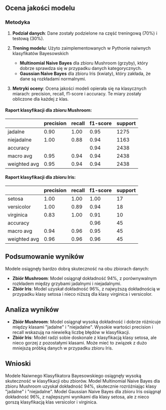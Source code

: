 ## Ocena jakości modelu

### Metodyka

1. **Podział danych**: Dane zostały podzielone na część treningową (70%) i testową (30%).

2. **Trening modelu**: Użyto zaimplementowanych w Pythonie naiwnych klasyfikatów Bayesowskich
   - **Multinomial Naive Bayes** dla zbioru Mushroom (grzyby), który dobrze sprawdza się w przypadku danych kategorycznych.
   - **Gaussian Naive Bayes** dla zbioru Iris (kwiaty), który zakłada, że dane są rozkładami normalnymi.
3. **Metryki oceny**: Ocena jakości modeli opierała się na klasycznych miarach: precision, recall, f1-score i accuracy. Te miary zostały obliczone dla każdej z klas.

#### Raport klasyfikacji dla zbioru Mushroom: 
|               | precision |  recall   | f1-score  | support   |
|---------------|-----------|-----------|-----------|-----------|
|     jadalne   | 0.90      |  1.00     |  0.95     |  1275     |
|  niejadalne   | 1.00      |  0.88     |  0.94     |  1163     |
|    accuracy   |           |           |  0.94     |  2438     |
|   macro avg   | 0.95      |  0.94     |  0.94     |  2438     |
|weighted avg   | 0.95      |  0.94     |  0.94     |  2438     |


#### Raport klasyfikacji dla zbioru Iris: 
|               | precision |  recall   | f1-score  | support   |
|---------------|-----------|-----------|-----------|-----------|
|  setosa       | 1.00      |  1.00     |  1.00     |  17       |
|  versicolor   | 1.00      |  0.89     |  0.94     |  18       |
|   virginica   | 0.83      |  1.00     |  0.91     |  10       |
|    accuracy   |           |           |  0.96     |  45       |
|   macro avg   | 0.94      |  0.96     |  0.95     |  45       |
|weighted avg   | 0.96      |  0.96     |  0.96     |  45       |

## Podsumowanie wyników
Modele osiągnęły bardzo dobrą skuteczność na obu zbiorach danych:
- **Zbiór Mushroom**: Model osiągnął dokładność 94%, z porównywalnym rozkładem między grzybami jadalnymi i niejadalnymi.
- **Zbiór Iris**: Model uzyskał dokładność 96%, z najwyższą dokładnością w przypadku klasy setosa i nieco niższą dla klasy virginica i versicolor.

## Analiza wyników
- **Zbiór Mushroom**: Model osiągnął wysoką dokładność i dobrze różnicuje między klasami "jadalne" i "niejadalne". Wysokie wartości precision i recall wskazują na niewielką liczbę błędów w klasyfikacji.
- **Zbiór Iris**: Model radzi sobie doskonale z klasyfikacją klasy setosa, ale nieco gorzej z pozostałymi klasami. Może mieć to związek z dużo mniejszą próbką danych w przypadku zbioru Iris.

## Wnioski
Modele Naiwnego Klasyfikatora Bayesowskiego osiągnęły wysoką skuteczność w klasyfikacji obu zbiorów. Model Multinomial Naive Bayes dla zbioru Mushroom uzyskał dokładność 94%, skutecznie rozróżniając klasy "jadalne" i "niejadalne". Model Gaussian Naive Bayes dla zbioru Iris osiągnął dokładność 96%, z najlepszymi wynikami dla klasy setosa, ale z nieco gorszą klasyfikacją klas versicolor i virginica.